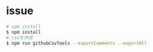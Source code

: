 # issue

```sh
# npm install
$ npm install
# csvを作成
$ npm run githubCsvTools --exportComments --exportAll
```
